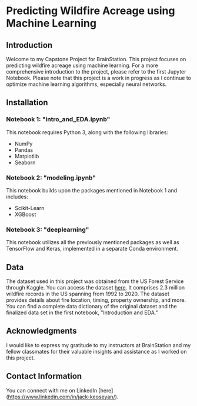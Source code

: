 # Predicting Wildfire Acreage using Machine Learning

## Introduction

Welcome to my Capstone Project for BrainStation. This project focuses on predicting wildfire acreage using machine learning. For a more comprehensive introduction to the project, please refer to the first Jupyter Notebook. Please note that this project is a work in progress as I continue to optimize machine learning algorithms, especially neural networks.

## Installation

### Notebook 1: "intro_and_EDA.ipynb"
This notebook requires Python 3, along with the following libraries:
- NumPy
- Pandas
- Matplotlib
- Seaborn

### Notebook 2: "modeling.ipynb"
This notebook builds upon the packages mentioned in Notebook 1 and includes:
- Scikit-Learn
- XGBoost

### Notebook 3: "deeplearning"
This notebook utilizes all the previously mentioned packages as well as TensorFlow and Keras, implemented in a separate Conda environment.

## Data

The dataset used in this project was obtained from the US Forest Service through Kaggle. You can access the dataset [here](https://www.kaggle.com/datasets/behroozsohrabi/us-wildfire-records-6th-edition?resource=download). It comprises 2.3 million wildfire records in the US spanning from 1992 to 2020. The dataset provides details about fire location, timing, property ownership, and more. You can find a complete data dictionary of the original dataset and the finalized data set in the first notebook, "Introduction and EDA."

## Acknowledgments

I would like to express my gratitude to my instructors at BrainStation and my fellow classmates for their valuable insights and assistance as I worked on this project.

## Contact Information

You can connect with me on LinkedIn [here] (https://www.linkedin.com/in/jack-keoseyan/).

